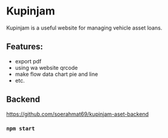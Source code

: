# Kupinjam 
Kupinjam is a useful website for managing vehicle asset loans.

## Features: 
- export pdf
- using wa website qrcode
- make flow data chart pie and line
- etc.
## Backend 
https://github.com/soerahmat69/kupinjam-aset-backend
### `npm start`
